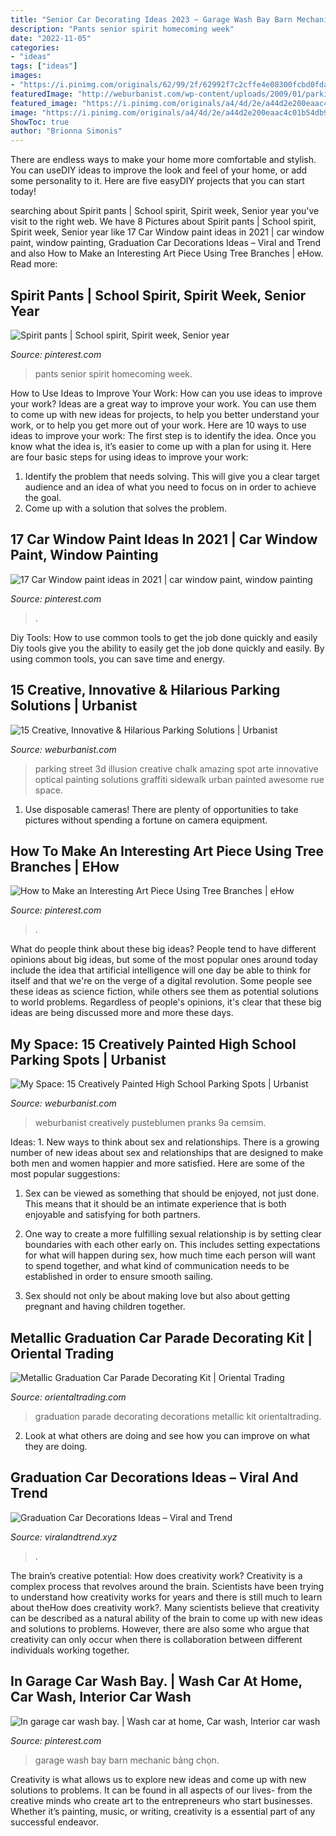 ```yaml
---
title: "Senior Car Decorating Ideas 2023 ~ Garage Wash Bay Barn Mechanic Bảng Chọn"
description: "Pants senior spirit homecoming week"
date: "2022-11-05"
categories:
- "ideas"
tags: ["ideas"]
images:
- "https://i.pinimg.com/originals/62/99/2f/62992f7c2cffe4e08300fcbd0fda90b7.jpg"
featuredImage: "http://weburbanist.com/wp-content/uploads/2009/01/parking_9.jpg"
featured_image: "https://i.pinimg.com/originals/a4/4d/2e/a44d2e200eaac4c01b54db98439133bc.jpg"
image: "https://i.pinimg.com/originals/a4/4d/2e/a44d2e200eaac4c01b54db98439133bc.jpg"
ShowToc: true
author: "Brionna Simonis"
---
```



There are endless ways to make your home more comfortable and stylish. You can useDIY ideas to improve the look and feel of your home, or add some personality to it. Here are five easyDIY projects that you can start today!

	

		
searching about Spirit pants | School spirit, Spirit week, Senior year you've visit to the right web. We have 8 Pictures about Spirit pants | School spirit, Spirit week, Senior year like 17 Car Window paint ideas in 2021 | car window paint, window painting, Graduation Car Decorations Ideas – Viral and Trend and also How to Make an Interesting Art Piece Using Tree Branches | eHow. Read more:
		
    
## Spirit Pants | School Spirit, Spirit Week, Senior Year

<img loading=lazy src="https://i.pinimg.com/originals/62/99/2f/62992f7c2cffe4e08300fcbd0fda90b7.jpg" onerror="this.onerror=null;this.src='https://tse3.mm.bing.net/th?id=OIP.9oSEvH0zBb_ohnB4jAXXDQHaNK&amp;pid=15.1';" alt="Spirit pants | School spirit, Spirit week, Senior year">

_Source: pinterest.com_

>pants senior spirit homecoming week. 

	

How to Use Ideas to Improve Your Work: How can you use ideas to improve your work?
Ideas are a great way to improve your work. You can use them to come up with new ideas for projects, to help you better understand your work, or to help you get more out of your work. Here are 10 ways to use ideas to improve your work: 
The first step is to identify the idea. Once you know what the idea is, it’s easier to come up with a plan for using it. Here are four basic steps for using ideas to improve your work: 
1) Identify the problem that needs solving. This will give you a clear target audience and an idea of what you need to focus on in order to achieve the goal. 
2) Come up with a solution that solves the problem.

    
## 17 Car Window Paint Ideas In 2021 | Car Window Paint, Window Painting

<img loading=lazy src="https://i.pinimg.com/474x/02/59/f6/0259f67c969ff829a71c19bcbfe4957d.jpg" onerror="this.onerror=null;this.src='https://tse4.mm.bing.net/th?id=OIP.IZ8tto_QW5MG110ZYZ1MZQAAAA&amp;pid=15.1';" alt="17 Car Window paint ideas in 2021 | car window paint, window painting">

_Source: pinterest.com_

>. 

	

Diy Tools: How to use common tools to get the job done quickly and easily
Diy tools give you the ability to easily get the job done quickly and easily. By using common tools, you can save time and energy.

    
## 15 Creative, Innovative &amp; Hilarious Parking Solutions | Urbanist

<img loading=lazy src="http://weburbanist.com/wp-content/uploads/2009/01/parking_9.jpg" onerror="this.onerror=null;this.src='https://tse3.mm.bing.net/th?id=OIP.f0nNHycG8OUXSSqySmjwlAHaKh&amp;pid=15.1';" alt="15 Creative, Innovative &amp; Hilarious Parking Solutions | Urbanist">

_Source: weburbanist.com_

>parking street 3d illusion creative chalk amazing spot arte innovative optical painting solutions graffiti sidewalk urban painted awesome rue space. 

	

1. Use disposable cameras! There are plenty of opportunities to take pictures without spending a fortune on camera equipment.

    
## How To Make An Interesting Art Piece Using Tree Branches | EHow

<img loading=lazy src="https://i.pinimg.com/originals/a4/4d/2e/a44d2e200eaac4c01b54db98439133bc.jpg" onerror="this.onerror=null;this.src='https://tse4.mm.bing.net/th?id=OIP.l0jb-svSu4hMQXCIHku3LAHaNL&amp;pid=15.1';" alt="How to Make an Interesting Art Piece Using Tree Branches | eHow">

_Source: pinterest.com_

>. 

	

What do people think about these big ideas?
People tend to have different opinions about big ideas, but some of the most popular ones around today include the idea that artificial intelligence will one day be able to think for itself and that we're on the verge of a digital revolution. Some people see these ideas as science fiction, while others see them as potential solutions to world problems. Regardless of people's opinions, it's clear that these big ideas are being discussed more and more these days.

    
## My Space: 15 Creatively Painted High School Parking Spots | Urbanist

<img loading=lazy src="https://weburbanist.com/wp-content/uploads/2016/08/senior-parking-9a-1-644x858.jpg" onerror="this.onerror=null;this.src='https://tse2.mm.bing.net/th?id=OIP.tt-2OlWKH4RgH1rTojEAbAHaJ3&amp;pid=15.1';" alt="My Space: 15 Creatively Painted High School Parking Spots | Urbanist">

_Source: weburbanist.com_

>weburbanist creatively pusteblumen pranks 9a cemsim. 

	

Ideas: 1. New ways to think about sex and relationships.
There is a growing number of new ideas about sex and relationships that are designed to make both men and women happier and more satisfied. Here are some of the most popular suggestions:
1. Sex can be viewed as something that should be enjoyed, not just done. This means that it should be an intimate experience that is both enjoyable and satisfying for both partners.

2. One way to create a more fulfilling sexual relationship is by setting clear boundaries with each other early on. This includes setting expectations for what will happen during sex, how much time each person will want to spend together, and what kind of communication needs to be established in order to ensure smooth sailing.

3. Sex should not only be about making love but also about getting pregnant and having children together.

    
## Metallic Graduation Car Parade Decorating Kit | Oriental Trading

<img loading=lazy src="https://s7.orientaltrading.com/is/image/OrientalTrading/13965187?$PDP_VIEWER_IMAGE$" onerror="this.onerror=null;this.src='https://tse3.mm.bing.net/th?id=OIP.C8vUV66INyajTseqz28AsQHaHa&amp;pid=15.1';" alt="Metallic Graduation Car Parade Decorating Kit | Oriental Trading">

_Source: orientaltrading.com_

>graduation parade decorating decorations metallic kit orientaltrading. 

	

2. Look at what others are doing and see how you can improve on what they are doing. 

    
## Graduation Car Decorations Ideas – Viral And Trend

<img loading=lazy src="https://i.pinimg.com/originals/8b/37/3f/8b373f0da37b7b8ad7b1eca194291ccc.jpg" onerror="this.onerror=null;this.src='https://tse4.mm.bing.net/th?id=OIP.Yw5pDVptNq_FppZDoXYqLQHaFi&amp;pid=15.1';" alt="Graduation Car Decorations Ideas – Viral and Trend">

_Source: viralandtrend.xyz_

>. 

	

The brain’s creative potential: How does creativity work?
Creativity is a complex process that revolves around the brain. Scientists have been trying to understand how creativity works for years and there is still much to learn about theHow does creativity work?. Many scientists believe that creativity can be described as a natural ability of the brain to come up with new ideas and solutions to problems. However, there are also some who argue that creativity can only occur when there is collaboration between different individuals working together.

    
## In Garage Car Wash Bay. | Wash Car At Home, Car Wash, Interior Car Wash

<img loading=lazy src="https://i.pinimg.com/originals/af/96/12/af9612b9d8cc9a232910c3fb88264a95.jpg" onerror="this.onerror=null;this.src='https://tse4.mm.bing.net/th?id=OIP.ji5Fy2y8XqcwGxaTtb2wpQHaE8&amp;pid=15.1';" alt="In garage car wash bay. | Wash car at home, Car wash, Interior car wash">

_Source: pinterest.com_

>garage wash bay barn mechanic bảng chọn. 

	

Creativity is what allows us to explore new ideas and come up with new solutions to problems. It can be found in all aspects of our lives- from the creative minds who create art to the entrepreneurs who start businesses. Whether it’s painting, music, or writing, creativity is a essential part of any successful endeavor.

